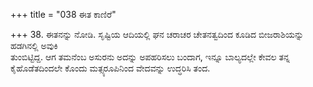 +++
title = "038 ಈತ ಕಾಣಿರೆ"

+++
38. ಈತನನ್ನು  ನೋಡಿ.  ಸೃಷ್ಟಿಯ ಆದಿಯಲ್ಲಿ ಘನ ಚರಾಚರ ಚೇತನತ್ವದಿಂದ ಕೂಡಿದ ಬೀಜರಾಶಿಯನ್ನು ಹಡಗಿನಲ್ಲಿ ಅವುಕಿ   
ತುಂಬಿಟ್ಟಿದ್ದ. ಆಗ ತಮನೆಂಬ ಅಸುರನು ಅದನ್ನು ಅಪಹರಿಸಲು ಬಂದಾಗ, ಇನ್ನೂ ಬಾಲ್ಯದಲ್ಲೇ ಕೇವಲ ತನ್ನ ಕೈಹೊಡೆತದಿಂದಲೇ  ಕೊಂದು ಮತ್ಸ್ಯರೂಪಿನಿಂದ ವೇದವನ್ನು ಉದ್ಧರಿಸಿ ತಂದ.